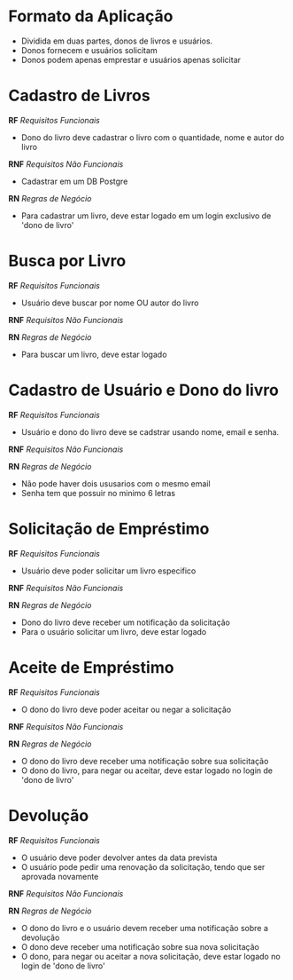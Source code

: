 # Formato da Aplicação

- Dividida em duas partes, donos de livros e usuários.
- Donos fornecem e usuários solicitam
- Donos podem apenas emprestar e usuários apenas solicitar


# Cadastro de Livros

**RF**
*Requisitos Funcionais*
- Dono do livro deve cadastrar o livro com o quantidade, nome e autor do livro

**RNF**
*Requisitos Não Funcionais*
- Cadastrar em um DB Postgre

**RN**
*Regras de Negócio*
- Para cadastrar um livro, deve estar logado em um login exclusivo de 'dono de livro'

# Busca por Livro
**RF**
*Requisitos Funcionais*
- Usuário deve buscar por nome OU autor do livro

**RNF**
*Requisitos Não Funcionais*

**RN**
*Regras de Negócio*
- Para buscar um livro, deve estar logado

# Cadastro de Usuário e Dono do livro
**RF**
*Requisitos Funcionais*
- Usuário e dono do livro deve se cadstrar usando nome, email e senha.

**RNF**
*Requisitos Não Funcionais*

**RN**
*Regras de Negócio*
- Não pode haver dois ususarios com o mesmo email
- Senha tem que possuir no minimo 6 letras

# Solicitação de Empréstimo

**RF**
*Requisitos Funcionais*
- Usuário deve poder solicitar um livro especifico

**RNF**
*Requisitos Não Funcionais*


**RN**
*Regras de Negócio*
- Dono do livro deve receber um notificação da solicitação
- Para o usuário solicitar um livro, deve estar logado

# Aceite de Empréstimo

**RF**
*Requisitos Funcionais*
- O dono do livro deve poder aceitar ou negar a solicitação

**RNF**
*Requisitos Não Funcionais*


**RN**
*Regras de Negócio*
- O dono do livro deve receber uma notificação sobre sua solicitação
- O dono do livro, para negar ou aceitar, deve estar logado no login de 'dono de livro'


# Devolução

**RF**
*Requisitos Funcionais*
- O usuário deve poder devolver antes da data prevista
- O usuário pode pedir uma renovação da solicitação, tendo que ser aprovada novamente

**RNF**
*Requisitos Não Funcionais*


**RN**
*Regras de Negócio*
- O dono do livro e o usuário devem receber uma notificação sobre a devolução
- O dono deve receber uma notificação sobre sua nova solicitação
- O dono, para negar ou aceitar a nova solicitação, deve estar logado no login de 'dono de livro'
